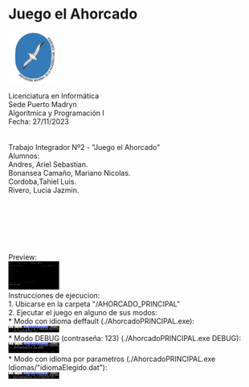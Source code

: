 # Juego el Ahorcado
<img src="Imagenes_README/Logo.png" alt="Logo UNPSJB" style="max-width:20%;"/><br>

Licenciatura en Informática<br>
Sede Puerto Madryn<br>
Algorítmica y Programación I</u><br>
Fecha: 27/11/2023<br><br><br>
Trabajo Integrador Nº2 - "Juego el Ahorcado"<br>
Alumnos:<br>
Andres, Ariel Sebastian.<br>
Bonansea Camaño, Mariano Nicolas.<br>
Cordoba,Tahiel Luis.<br>
Rivero, Lucia Jazmin.<br>


<br>
<br>
<br>
<br>
<br>
<br>
Preview:<br>
<img src="Imagenes_README/JuegoCompleto.gif" alt="Juego Completo" style="max-width:20%;"/><br>
Instrucciones de ejecucion:<br>
1. Ubicarse en la carpeta "/AHORCADO_PRINCIPAL"<br>
2. Ejecutar el juego en alguno de sus modos:<br>
* Modo con idioma deffault (./AhorcadoPRINCIPAL.exe):<br>
<img src="Imagenes_README/ModoDefault.png" alt="Juego Default" style="max-width:20%;"/><br>
* Modo DEBUG (contraseña: 123) (./AhorcadoPRINCIPAL.exe DEBUG):<br>
<img src="Imagenes_README/ModoDEBUG.png" alt="Juego DEBUG" style="max-width:20%;"/><br>
* Modo con idioma por parametros (./AhorcadoPRINCIPAL.exe Idiomas/"idiomaElegido.dat"):<br>
<img src="Imagenes_README/ModoIdiomaConParametros.png" alt="Juego Idioma por parametros" style="max-width:20%;"/><br>


